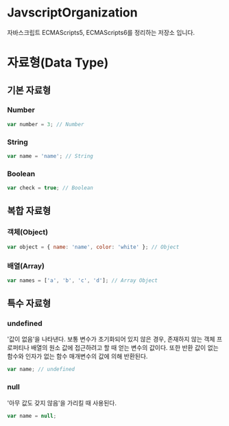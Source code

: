 # JavscriptOrganization
자바스크립트 ECMAScripts5, ECMAScripts6를 정리하는 저장소 입니다.

# 자료형(Data Type)

## 기본 자료형

### Number
```javascript
var number = 3; // Number
```

### String
```javascript
var name = 'name'; // String
```

### Boolean
```javascript
var check = true; // Boolean
```

## 복합 자료형

### 객체(Object)
```javascript
var object = { name: 'name', color: 'white' }; // Object
```

### 배열(Array)
```javascript
var names = ['a', 'b', 'c', 'd']; // Array Object
```

## 특수 자료형

### undefined
'값이 없음'을 나타낸다. 보통 변수가 초기화되어 있지 않은 경우, 존재하지 않는 객체 프로퍼티나 배열의 원소 값에 
접근하려고 할 때 얻는 변수의 값이다. 또한 반환 값이 없는 함수와 인자가 없는 함수 매개변수의 값에 의해 반환된다.
```javascript
var name; // undefined
```
### null
'아무 값도 갖지 않음'을 가리킬 때 사용된다.
```javascript
var name = null;
```



